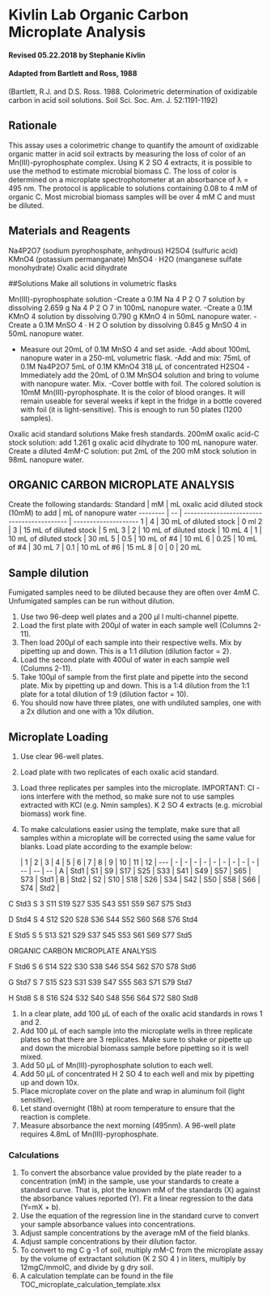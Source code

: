 # Kivlin Lab Organic Carbon Microplate Analysis
#### Revised 05.22.2018 by Stephanie Kivlin
#### Adapted from Bartlett and Ross, 1988

(Bartlett, R.J. and D.S. Ross. 1988. Colorimetric determination of oxidizable carbon in acid soil solutions. Soil Sci. Soc. Am. J. 52:1191-1192)

## Rationale
This assay uses a colorimetric change to quantify the amount of oxidizable organic matter in acid soil
extracts by measuring the loss of color of an Mn(III)-pyrophosphate complex. Using K 2 SO 4 extracts, it is
possible to use the method to estimate microbial biomass C. The loss of color is determined on a
microplate spectrophotometer at an absorbance of λ = 495 nm. The protocol is applicable to solutions
containing 0.08 to 4 mM of organic C. Most microbial biomass samples will be over 4 mM C and must be
diluted.

## Materials and Reagents

Na4P2O7 (sodium pyrophosphate, anhydrous)
H2SO4 (sulfuric acid)
KMnO4 (potassium permanganate)
MnSO4 · H2O (manganese sulfate monohydrate)
Oxalic acid dihydrate

##Solutions
Make all solutions in volumetric flasks

Mn(III)-pyrophosphate solution
-Create a 0.1M Na 4 P 2 O 7 solution by dissolving 2.659 g Na 4 P 2 O 7 in 100mL nanopure water.
-Create a 0.1M KMnO 4 solution by dissolving 0.790 g KMnO 4 in 50mL nanopure water.
-Create a 0.1M MnSO 4 · H 2 O solution by dissolving 0.845 g MnSO 4 in 50mL nanopure water.
- Measure out 20mL of 0.1M MnSO 4 and set aside.
-Add about 100mL nanopure water in a 250-mL volumetric flask.
-Add and mix:
75mL of 0.1M Na4P2O7
5mL of 0.1M KMnO4
318 µL of concentrated H2SO4
-Immediately add the 20mL of 0.1M MnSO4 solution and bring to volume with nanopure water. Mix.
-Cover bottle with foil.
The colored solution is 10mM Mn(III)-pyrophosphate. It is the color of blood oranges. It will remain
useable for several weeks if kept in the fridge in a bottle covered with foil (it is light-sensitive). This is
enough to run 50 plates (1200 samples).

Oxalic acid standard solutions
Make fresh standards.
200mM oxalic acid-C stock solution: add 1.261 g oxalic acid dihydrate to 100 mL nanopure water.
Create a diluted 4mM-C solution: put 2mL of the 200 mM stock solution in 98mL nanopure water.

## ORGANIC CARBON MICROPLATE ANALYSIS

Create the following standards:
Standard | mM | mL oxalic acid diluted stock (10mM) to add | mL of nanopure water
-------- | -- | ------------------------------------------ | --------------------
1 | 4 | 30 mL of diluted stock | 0 ml
2 | 3 | 15 mL of diluted stock | 5 mL
3 | 2 | 10 mL of diluted stock | 10 mL
4 | 1 | 10 mL of diluted stock | 30 mL
5 | 0.5 | 10 mL of #4 | 10 mL
6 | 0.25 | 10 mL of #4 | 30 mL
7 | 0.1 | 10 mL of #6 | 15 mL
8 | 0 | 0 | 20 mL

## Sample dilution
Fumigated samples need to be diluted because they are often over 4mM C. Unfumigated samples
can be run without dilution.
1. Use two 96-deep well plates and a 200 µl l multi-channel pipette.
2. Load the first plate with 200µl of water in each sample well (Columns 2-11).
3. Then load 200µl of each sample into their respective wells. Mix by pipetting up and down. This is
a 1:1 dilution (dilution factor = 2).
4. Load the second plate with 400ul of water in each sample well (Columns 2-11).
5. Take 100µl of sample from the first plate and pipette into the second plate. Mix by pipetting up
and down. This is a 1:4 dilution from the 1:1 plate for a total dilution of 1:9 (dilution factor = 10).
6. You should now have three plates, one with undiluted samples, one with a 2x dilution and one
with a 10x dilution.

## Microplate Loading
1. Use clear 96-well plates.
2. Load plate with two replicates of each oxalic acid standard.
3. Load three replicates per samples into the microplate. IMPORTANT: Cl - ions interfere with the
method, so make sure not to use samples extracted with KCl (e.g. Nmin samples). K 2 SO 4 extracts
(e.g. microbial biomass) work fine.
4. To make calculations easier using the template, make sure that all samples within a microplate
will be corrected using the same value for blanks.
Load plate according to the example below:

    | 1 | 2 | 3 | 4 | 5 | 6 | 7 | 8 | 9 | 10 | 11 | 12 |
--- | - | - | - | - | - | - | - | - | - | -- | -- | -- |
A | Std1 | S1 | S9 | S17 | S25 | S33 | S41 | S49 | S57 | S65 | S73 | Std1 |
B | Std2 | S2 | S10 | S18 | S26 | S34 | S42 | S50 | S58 | S66 | S74 | Std2 |

C Std3
S
3 S11 S19 S27 S35 S43 S51 S59 S67 S75 Std3

D Std4
S
4 S12 S20 S28 S36 S44 S52 S60 S68 S76 Std4

E Std5
S
5 S13 S21 S29 S37 S45 S53 S61 S69 S77 Std5

ORGANIC CARBON MICROPLATE ANALYSIS

F Std6
S
6 S14 S22 S30 S38 S46 S54 S62 S70 S78 Std6

G Std7
S
7 S15 S23 S31 S39 S47 S55 S63 S71 S79 Std7

H Std8
S
8 S16 S24 S32 S40 S48 S56 S64 S72 S80 Std8

1. In a clear plate, add 100 µL of each of the oxalic acid standards in rows 1 and 2.
2. Add 100 µL of each sample into the microplate wells in three replicate plates so that there are 3
replicates. Make sure to shake or pipette up and down the microbial biomass sample before
pipetting so it is well mixed.
3. Add 50 µL of Mn(III)-pyrophosphate solution to each well.
4. Add 50 µL of concentrated H 2 SO 4 to each well and mix by pipetting up and down 10x.
5. Place microplate cover on the plate and wrap in aluminum foil (light sensitive).
6. Let stand overnight (18h) at room temperature to ensure that the reaction is complete.
7. Measure absorbance the next morning (495nm).
A 96-well plate requires 4.8mL of Mn(III)-pyrophosphate.

### Calculations
1. To convert the absorbance value provided by the plate reader to a concentration (mM) in the
sample, use your standards to create a standard curve. That is, plot the known mM of the
standards (X) against the absorbance values reported (Y). Fit a linear regression to the data
(Y=mX + b).
2. Use the equation of the regression line in the standard curve to convert your sample absorbance
values into concentrations.
3. Adjust sample concentrations by the average mM of the field blanks.
4. Adjust sample concentrations by their dilution factor.
5. To convert to mg C g -1 of soil, multiply mM-C from the microplate assay by the volume of
extractant solution (K 2 SO 4 ) in liters, multiply by 12mgC/mmolC, and divide by g dry soil.
6. A calculation template can be found in the file TOC_microplate_calculation_template.xlsx
